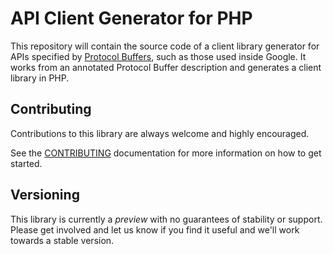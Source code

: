 # API Client Generator for PHP

This repository will contain the source code of a client library generator for
APIs specified by
[Protocol Buffers](https://developers.google.com/protocol-buffers/), such as
those used inside Google. It works from an annotated Protocol Buffer description
and generates a client library in PHP.

## Contributing

Contributions to this library are always welcome and highly encouraged.

See the [CONTRIBUTING](CONTRIBUTING.md) documentation for more information on
how to get started.

## Versioning

This library is currently a _preview_ with no guarantees of stability or
support. Please get involved and let us know if you find it useful and we'll
work towards a stable version.
